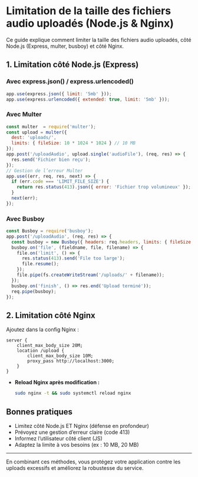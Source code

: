 # Limitation de la taille des fichiers audio uploadés (Node.js & Nginx)

Ce guide explique comment limiter la taille des fichiers audio uploadés, côté Node.js (Express, multer, busboy) et côté Nginx.

## 1. Limitation côté Node.js (Express)

### Avec express.json() / express.urlencoded()
```js
app.use(express.json({ limit: '5mb' }));
app.use(express.urlencoded({ extended: true, limit: '5mb' }));
```

### Avec Multer
```js
const multer  = require('multer');
const upload = multer({
  dest: 'uploads/',
  limits: { fileSize: 10 * 1024 * 1024 } // 10 MB
});
app.post('/uploadAudio', upload.single('audioFile'), (req, res) => {
  res.send('Fichier bien reçu');
});
// Gestion de l’erreur Multer
app.use((err, req, res, next) => {
  if (err.code === 'LIMIT_FILE_SIZE') {
    return res.status(413).json({ error: 'Fichier trop volumineux' });
  }
  next(err);
});
```

### Avec Busboy
```js
const Busboy = require('busboy');
app.post('/uploadAudio', (req, res) => {
  const busboy = new Busboy({ headers: req.headers, limits: { fileSize: 5 * 1024 * 1024 } });
  busboy.on('file', (fieldname, file, filename) => {
    file.on('limit', () => {
      res.status(413).send('File too large');
      file.resume();
    });
    file.pipe(fs.createWriteStream('/uploads/' + filename));
  });
  busboy.on('finish', () => res.end('Upload terminé'));
  req.pipe(busboy);
});
```

## 2. Limitation côté Nginx

Ajoutez dans la config Nginx :
```nginx
server {
    client_max_body_size 20M;
    location /upload {
        client_max_body_size 10M;
        proxy_pass http://localhost:3000;
    }
}
```
- **Reload Nginx après modification :**
  ```bash
  sudo nginx -t && sudo systemctl reload nginx
  ```

## Bonnes pratiques
- Limitez côté Node.js ET Nginx (défense en profondeur)
- Prévoyez une gestion d’erreur claire (code 413)
- Informez l’utilisateur côté client (JS)
- Adaptez la limite à vos besoins (ex : 10 MB, 20 MB)

---

En combinant ces méthodes, vous protégez votre application contre les uploads excessifs et améliorez la robustesse du service.
